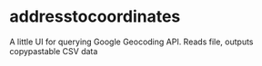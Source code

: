 # addresstocoordinates
A little UI for querying Google Geocoding API. Reads file, outputs copypastable CSV data
